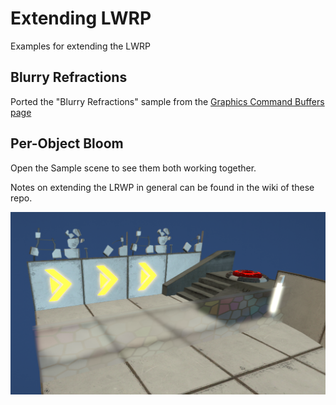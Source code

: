 # Extending LWRP
Examples for extending the LWRP

## Blurry Refractions
Ported the "Blurry Refractions" sample from the [Graphics Command Buffers page](https://docs.unity3d.com/Manual/GraphicsCommandBuffers.html)

## Per-Object Bloom

Open the Sample scene to see them both working together.

Notes on extending the LRWP in general can be found in the wiki of these repo.

![Blurry Refractions](media/ExtendingLWRP.PNG)